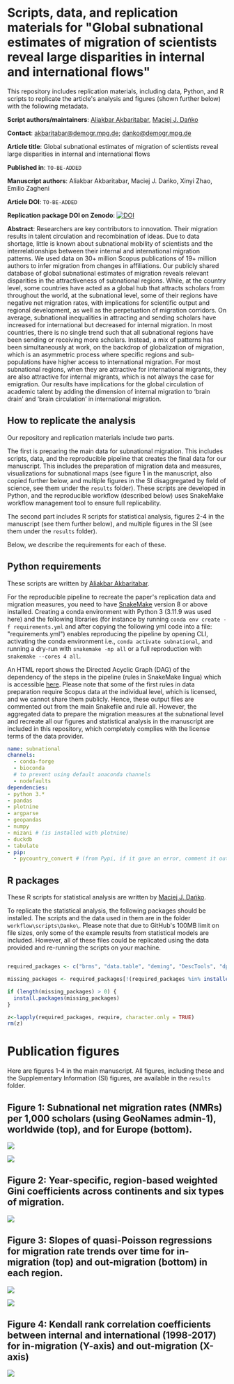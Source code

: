# Scripts, data, and replication materials for "Global subnational estimates of migration of scientists reveal large disparities in internal and international flows"

This repository includes replication materials, including data, Python, and R scripts to replicate the article's analysis and figures (shown further below) with the following metadata.

**Script authors/maintainers**: [Aliakbar Akbaritabar](https://github.com/akbaritabar), [Maciej J. Dańko](https://github.com/MaciejDanko)

**Contact**: akbaritabar@demogr.mpg.de; danko@demogr.mpg.de

**Article title**: Global subnational estimates of migration of scientists reveal large disparities in internal and international flows

**Published in**: `TO-BE-ADDED`

**Manuscript authors**: Aliakbar Akbaritabar, Maciej J. Dańko, Xinyi Zhao, Emilio Zagheni

**Article DOI**: `TO-BE-ADDED`

**Replication package DOI on Zenodo**: [![DOI](https://zenodo.org/badge/DOI/10.5281/zenodo.15047102.svg)](https://doi.org/10.5281/zenodo.15047102)

**Abstract**:
Researchers are key contributors to innovation. Their migration results in talent circulation and recombination of ideas. Due to data shortage, little is known about subnational mobility of scientists and the interrelationships between their internal and international migration patterns. We used data on 30+ million Scopus publications of 19+ million authors to infer migration from changes in affiliations. Our publicly shared database of global subnational estimates of migration reveals relevant disparities in the attractiveness of subnational regions. While, at the country level, some countries have acted as a global hub that attracts scholars from throughout the world, at the subnational level, some of their regions have negative net migration rates, with implications for scientific output and regional development, as well as the perpetuation of migration corridors. On average, subnational inequalities in attracting and sending scholars have increased for international but decreased for internal migration. In most countries, there is no single trend such that all subnational regions have been sending or receiving more scholars. Instead, a mix of patterns has been simultaneously at work, on the backdrop of globalization of migration, which is an asymmetric process where specific regions and sub-populations have higher access to international migration. For most subnational regions, when they are attractive for international migrants, they are also attractive for internal migrants, which is not always the case for emigration. Our results have implications for the global circulation of academic talent by adding the dimension of internal migration to ‘brain drain’ and ‘brain circulation’ in international migration.


## How to replicate the analysis

Our repository and replication materials include two parts. 

The first is preparing the main data for subnational migration. This includes scripts, data, and the reproducible pipeline that creates the final data for our manuscript. This includes the preparation of migration data and measures, visualizations for subnational maps (see figure 1 in the manuscript, also copied further below, and multiple figures in the SI disaggregated by field of science, see them under the `results` folder). These scripts are developed in Python, and the reproducible workflow (described below) uses SnakeMake workflow management tool to ensure full replicability. 

The second part includes R scripts for statistical analysis, figures 2-4 in the manuscript (see them further below), and multiple figures in the SI (see them under the `results` folder).

Below, we describe the requirements for each of these.

## Python requirements

These scripts are written by [Aliakbar Akbaritabar](https://github.com/akbaritabar).

For the reproducible pipeline to recreate the paper's replication data and migration measures, you need to have [SnakeMake](https://snakemake.readthedocs.io/en/stable/index.html) version 8 or above installed. Creating a conda environment with Python 3 (3.11.9 was used here) and the following libraries (for instance by running `conda env create -f requirements.yml` and after copying the following yml code into a file: "requirements.yml") enables reproducing the pipeline by opening CLI, activating the conda environment i.e., `conda activate subnational`, and running a dry-run with `snakemake -np all` or a full reproduction with `snakemake --cores 4 all`.

An HTML report shows the Directed Acyclic Graph (DAG) of the dependency of the steps in the pipeline (rules in SnakeMake lingua) which is accessible [here](https://akbaritabar.github.io/Internal-and-international-migration-of-scientists/). Please note that some of the first rules in data preparation require Scopus data at the individual level, which is licensed, and we cannot share them publicly. Hence, these output files are commented out from the main Snakefile and rule all. However, the aggregated data to prepare the migration measures at the subnational level and recreate all our figures and statistical analysis in the manuscript are included in this repository, which completely complies with the license terms of the data provider. 

```yml
name: subnational
channels:
  - conda-forge
  - bioconda
  # to prevent using default anaconda channels
  - nodefaults
dependencies:
- python 3.*
- pandas
- plotnine
- argparse
- geopandas
- numpy
- mizani # (is installed with plotnine)
- duckdb
- tabulate
- pip:
  - pycountry_convert # (from Pypi, if it gave an error, comment it out by adding a pound sign, and after installation, run "pip install pycountry_convert" in CLI after you activated the 'subnational' conda environment)

```


## R packages

These R scripts for statistical analysis are written by [Maciej J. Dańko](https://github.com/MaciejDanko).

To replicate the statistical analysis, the following packages should be installed. The scripts and the data used in them are in the folder `workflow\scripts\Danko\`. Please note that due to GitHub's 100MB limit on file sizes, only some of the example results from statistical models are included. However, all of these files could be replicated using the data provided and re-running the scripts on your machine.

```R

required_packages <- c("brms", "data.table", "deming", "DescTools", "dplyr", "Kendall", "lava", "magicaxis", "mgcv", "openxlsx", "parallel", "purrr", "splines", "stats")

missing_packages <- required_packages[!(required_packages %in% installed.packages()[, "Package"])]

if (length(missing_packages) > 0) {
  install.packages(missing_packages)
}

z<-lapply(required_packages, require, character.only = TRUE)
rm(z)


```

# Publication figures

Here are figures 1-4 in the main manuscript. All figures, including these and the Supplementary Information (SI) figures, are available in the `results` folder.

## Figure 1: Subnational net migration rates (NMRs) per 1,000 scholars (using GeoNames admin-1), worldwide (top), and for Europe (bottom).
![](./_publication_figures/FIG1_A.png)

![](./_publication_figures/FIG1_B.png)


## Figure 2: Year-specific, region-based weighted Gini coefficients across continents and six types of migration.
![](./_publication_figures/FIG2.png)


## Figure 3: Slopes of quasi-Poisson regressions for migration rate trends over time for in-migration (top) and out-migration (bottom) in each region. 
![](./_publication_figures/FIG3_A.png)

![](./_publication_figures/FIG3_B.png)


## Figure 4: Kendall rank correlation coefficients between internal and international (1998-2017) for in-migration (Y-axis) and out-migration (X-axis)
![](./_publication_figures/FIG4.png)
